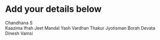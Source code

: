 # Add your details below
Chandhana S  
Kaazima Ifrah
Jeet Mandal
Yash Vardhan Thakur
Jyotisman Borah
Devata Dinesh Vamsi